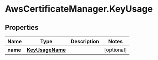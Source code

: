 # AwsCertificateManager.KeyUsage

## Properties

Name | Type | Description | Notes
------------ | ------------- | ------------- | -------------
**name** | [**KeyUsageName**](KeyUsageName.md) |  | [optional] 


